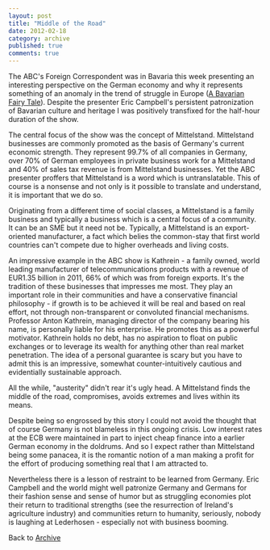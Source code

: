 ```yaml
---
layout: post
title: "Middle of the Road"
date: 2012-02-18
category: archive
published: true
comments: true
---
```

The ABC's Foreign Correspondent was in Bavaria this week presenting an interesting perspective on the German economy and why it represents something of an anomaly in the trend of struggle in Europe ([A Bavarian Fairy Tale](http://www.abc.net.au/foreign/content/2012/s3430858.htm)).  Despite the presenter Eric Campbell's persistent patronization of Bavarian culture and heritage I was positively transfixed for the half-hour duration of the show.

The central focus of the show was the concept of Mittelstand.  Mittelstand businesses are commonly promoted as the basis of Germany's current economic strength.  They represent 99.7% of all companies in Germany, over 70% of German employees in private business work for a Mittelstand and 40% of sales tax revenue is from Mittelstand businesses.  Yet the ABC presenter proffers that Mittelstand is a word which is untranslatable.  This of course is a nonsense and not only is it possible to translate and understand, it is important that we do so.

Originating from a different time of social classes, a Mittelstand is a family business and typically a business which is a central focus of a community.  It can be an SME but it need not be.  Typically, a Mittelstand is an export-oriented manufacturer, a fact which belies the common-stay that first world countries can't compete due to higher overheads and living costs.  

An impressive example in the ABC show is Kathrein - a family owned, world leading manufacturer of telecommunications products with a revenue of EUR1.35 billion in 2011, 66% of which was from foreign exports.  It's the tradition of these businesses that impresses me most.  They play an important role in their communities and have a conservative financial philosophy - if growth is to be achieved it will be real and based on real effort, not through non-transparent or convoluted financial mechanisms.  Professor Anton Kathrein, managing director of the company bearing his name, is personally liable for his enterprise.  He promotes this as a powerful motivator.  Kathrein holds no debt, has no aspiration to float on public exchanges or to leverage its wealth for anything other than real market penetration.  The idea of a personal guarantee is scary but you have to admit this is an impressive, somewhat counter-intuitively cautious and evidentially sustainable approach.  

All the while, "austerity" didn't rear it's ugly head.  A Mittelstand finds the middle of the road, compromises, avoids extremes and lives within its means.

Despite being so engrossed by this story I could not avoid the thought that of course Germany is not blameless in this ongoing crisis.  Low interest rates at the ECB were maintained in part to inject cheap finance into a earlier German economy in the doldrums.  And so I expect rather than Mittelstand being some panacea, it is the romantic notion of a man making a profit for the effort of producing something real that I am attracted to.  

Nevertheless there is a lesson of restraint to be learned from Germany.  Eric Campbell and the world might well patronize Germany and Germans for their fashion sense and sense of humor but as struggling economies plot their return to traditional strengths (see the resurrection of Ireland's agriculture industry) and communities return to humanity, seriously, nobody is laughing at Lederhosen - especially not with business booming.

Back to [Archive]({{site.url}}/blog/archive.html)

